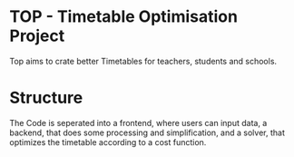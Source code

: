 # TOP - Timetable Optimisation Project
Top aims to crate better Timetables for teachers, students and schools.

# Structure
The Code is seperated into a frontend, where users can input data,
a backend, that does some processing and simplification, and a
solver, that optimizes the timetable according to a cost function.
